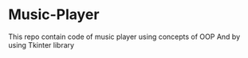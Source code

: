 # Music-Player
This repo contain code of music player using concepts of OOP And by using Tkinter library 
